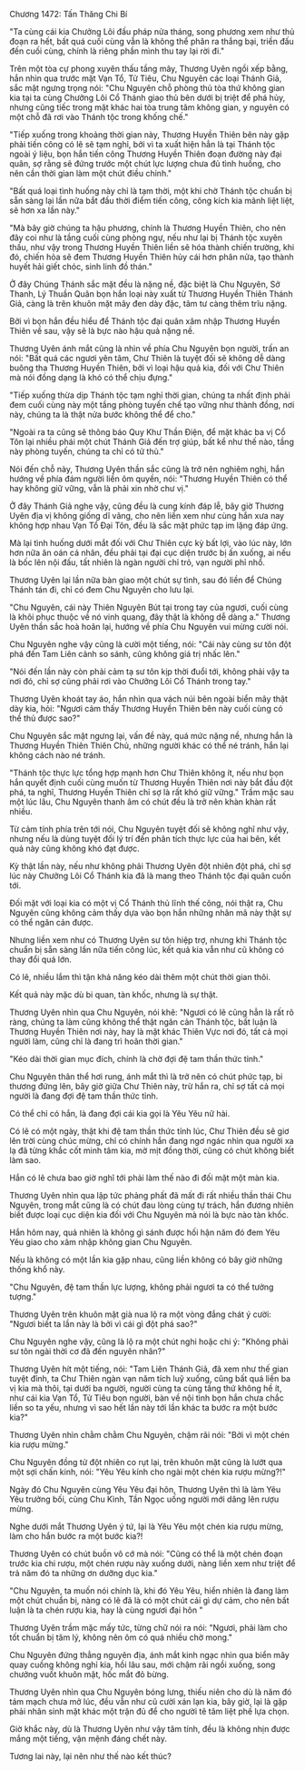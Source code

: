 




Chương 1472: Tấn Thăng Chi Bí


"Ta cùng cái kia Chưởng Lôi đấu pháp nửa tháng, song phương xem như thủ đoạn ra hết, bất quá cuối cùng vẫn là không thể phân ra thắng bại, triền đấu đến cuối cùng, chính là riêng phần mình thu tay lại rời đi."

Trên một tòa cự phong xuyên thấu tầng mây, Thương Uyên ngồi xếp bằng, hắn nhìn qua trước mặt Vạn Tổ, Tử Tiêu, Chu Nguyên các loại Thánh Giả, sắc mặt ngưng trọng nói: "Chu Nguyên chỗ phòng thủ tòa thứ không gian kia tại ta cùng Chưởng Lôi Cổ Thánh giao thủ bên dưới bị triệt để phá hủy, nhưng cũng tiếc trong mặt khác hai tòa trung tâm không gian, y nguyên có một chỗ đã rơi vào Thánh tộc trong khống chế."

"Tiếp xuống trong khoảng thời gian này, Thương Huyền Thiên bên này gặp phải tiến công có lẽ sẽ tạm nghỉ, bởi vì ta xuất hiện hẳn là tại Thánh tộc ngoài ý liệu, bọn hắn tiến công Thương Huyền Thiên đoạn đường này đại quân, sợ rằng sẽ đứng trước một chút lực lượng chưa đủ tình huống, cho nên cần thời gian làm một chút điều chỉnh."

"Bất quá loại tình huống này chỉ là tạm thời, một khi chờ Thánh tộc chuẩn bị sẵn sàng lại lần nữa bắt đầu thời điểm tiến công, công kích kia mãnh liệt liệt, sẽ hơn xa lần này."

"Mà bây giờ chúng ta hậu phương, chính là Thương Huyền Thiên, cho nên đây coi như là tầng cuối cùng phòng ngự, nếu như lại bị Thánh tộc xuyên thấu, như vậy trong Thương Huyền Thiên liền sẽ hóa thành chiến trường, khi đó, chiến hỏa sẽ đem Thương Huyền Thiên hủy cái hơn phân nửa, tạo thành huyết hải giết chóc, sinh linh đồ thán."

Ở đây Chúng Thánh sắc mặt đều là nặng nề, đặc biệt là Chu Nguyên, Sở Thanh, Lý Thuần Quân bọn hắn loại này xuất từ Thương Huyền Thiên Thánh Giả, càng là trên khuôn mặt mây đen dày đặc, tâm tư càng thêm trĩu nặng.

Bởi vì bọn hắn đều hiểu để Thánh tộc đại quân xâm nhập Thương Huyền Thiên về sau, vậy sẽ là bực nào hậu quả nặng nề.

Thương Uyên ánh mắt cũng là nhìn về phía Chu Nguyên bọn người, trấn an nói: "Bất quá các ngươi yên tâm, Chư Thiên là tuyệt đối sẽ không dễ dàng buông tha Thương Huyền Thiên, bởi vì loại hậu quả kia, đối với Chư Thiên mà nói đồng dạng là khó có thể chịu đựng."

"Tiếp xuống thừa dịp Thánh tộc tạm nghỉ thời gian, chúng ta nhất định phải đem cuối cùng này một tầng phòng tuyến chế tạo vững như thành đồng, nơi này, chúng ta là thật nửa bước không thể để cho."

"Ngoài ra ta cũng sẽ thông báo Quy Khư Thần Điện, để mặt khác ba vị Cổ Tôn lại nhiều phái một chút Thánh Giả đến trợ giúp, bất kể như thế nào, tầng này phòng tuyến, chúng ta chỉ có tử thủ."

Nói đến chỗ này, Thương Uyên thần sắc cũng là trở nên nghiêm nghị, hắn hướng về phía đám người liền ôm quyền, nói: "Thương Huyền Thiên có thể hay không giữ vững, vẫn là phải xin nhờ chư vị."

Ở đây Thánh Giả nghe vậy, cũng đều là cung kính đáp lễ, bây giờ Thương Uyên địa vị không giống dĩ vãng, cho nên liền xem như cùng hắn xưa nay không hợp nhau Vạn Tổ Đại Tôn, đều là sắc mặt phức tạp im lặng đáp ứng.

Mà lại tình huống dưới mắt đối với Chư Thiên cực kỳ bất lợi, vào lúc này, lớn hơn nữa ân oán cá nhân, đều phải tại đại cục diện trước bị ấn xuống, ai nếu là bốc lên nội đấu, tất nhiên là ngàn người chỉ trỏ, vạn người phỉ nhổ.

Thương Uyên lại lần nữa bàn giao một chút sự tình, sau đó liền để Chúng Thánh tán đi, chỉ có đem Chu Nguyên cho lưu lại.

"Chu Nguyên, cái này Thiên Nguyên Bút tại trong tay của ngươi, cuối cùng là khôi phục thuộc về nó vinh quang, đây thật là không dễ dàng a." Thương Uyên thần sắc hoà hoãn lại, hướng về phía Chu Nguyên vui mừng cười nói.

Chu Nguyên nghe vậy cũng là cười một tiếng, nói: "Cái này cùng sư tôn đột phá đến Tam Liên cảnh so sánh, cũng không giá trị nhấc lên."

"Nói đến lần này còn phải cảm tạ sư tôn kịp thời đuổi tới, không phải vậy ta nơi đó, chỉ sợ cũng phải rơi vào Chưởng Lôi Cổ Thánh trong tay."

Thương Uyên khoát tay áo, hắn nhìn qua vách núi bên ngoài biển mây thật dày kia, hỏi: "Ngươi cảm thấy Thương Huyền Thiên bên này cuối cùng có thể thủ được sao?"

Chu Nguyên sắc mặt ngưng lại, vấn đề này, quá mức nặng nề, nhưng hắn là Thương Huyền Thiên Thiên Chủ, những người khác có thể né tránh, hắn lại không cách nào né tránh.

"Thánh tộc thực lực tổng hợp mạnh hơn Chư Thiên không ít, nếu như bọn hắn quyết định cuối cùng muốn từ Thương Huyền Thiên nơi này bắt đầu đột phá, ta nghĩ, Thương Huyền Thiên chỉ sợ là rất khó giữ vững." Trầm mặc sau một lúc lâu, Chu Nguyên thanh âm có chút đều là trở nên khàn khàn rất nhiều.

Từ cảm tính phía trên tới nói, Chu Nguyên tuyệt đối sẽ không nghĩ như vậy, nhưng nếu là dùng tuyệt đối lý trí đến phân tích thực lực của hai bên, kết quả này cũng không khó đạt được.

Kỳ thật lần này, nếu như không phải Thương Uyên đột nhiên đột phá, chỉ sợ lúc này Chưởng Lôi Cổ Thánh kia đã là mang theo Thánh tộc đại quân cuốn tới.

Đối mặt với loại kia có một vị Cổ Thánh thủ lĩnh thế công, nói thật ra, Chu Nguyên cũng không cảm thấy dựa vào bọn hắn những nhân mã này thật sự có thể ngăn cản được.

Nhưng liền xem như có Thương Uyên sư tôn hiệp trợ, nhưng khi Thánh tộc chuẩn bị sẵn sàng lần nữa tiến công lúc, kết quả kia vẫn như cũ không có thay đổi quá lớn.

Có lẽ, nhiều lắm thì tận khả năng kéo dài thêm một chút thời gian thôi.

Kết quả này mặc dù bi quan, tàn khốc, nhưng là sự thật.

Thương Uyên nhìn qua Chu Nguyên, nói khẽ: "Ngươi có lẽ cũng hẳn là rất rõ ràng, chúng ta làm cũng không thể thật ngăn cản Thánh tộc, bất luận là Thương Huyền Thiên nơi này, hay là mặt khác Thiên Vực nơi đó, tất cả mọi người làm, cũng chỉ là đang trì hoãn thời gian."

"Kéo dài thời gian mục đích, chính là chờ đợi đệ tam thần thức tỉnh."

Chu Nguyên thân thể hơi rung, ánh mắt thì là trở nên có chút phức tạp, bi thương đứng lên, bây giờ giữa Chư Thiên này, trừ hắn ra, chỉ sợ tất cả mọi người là đang đợi đệ tam thần thức tỉnh.

Có thể chỉ có hắn, là đang đợi cái kia gọi là Yêu Yêu nữ hài.

Có lẽ có một ngày, thật khi đệ tam thần thức tỉnh lúc, Chư Thiên đều sẽ giơ lên trời cùng chúc mừng, chỉ có chính hắn đang ngơ ngác nhìn qua người xa lạ đã từng khắc cốt minh tâm kia, mờ mịt đồng thời, cũng có chút không biết làm sao.

Hắn có lẽ chưa bao giờ nghĩ tới phải làm thế nào đi đối mặt một màn kia.

Thương Uyên nhìn qua lập tức phảng phất đã mất đi rất nhiều thần thái Chu Nguyên, trong mắt cũng là có chút đau lòng cùng tự trách, hắn đương nhiên biết được loại cục diện kia đối với Chu Nguyên mà nói là bực nào tàn khốc.

Hắn hôm nay, quả nhiên là không gì sánh được hối hận năm đó đem Yêu Yêu giao cho xâm nhập không gian Chu Nguyên.

Nếu là không có một lần kia gặp nhau, cũng liền không có bây giờ những thống khổ này.

"Chu Nguyên, đệ tam thần lực lượng, không phải ngươi ta có thể tưởng tượng."

Thương Uyên trên khuôn mặt già nua lộ ra một vòng đắng chát ý cười: "Ngươi biết ta lần này là bởi vì cái gì đột phá sao?"

Chu Nguyên nghe vậy, cũng là lộ ra một chút nghi hoặc chi ý: "Không phải sư tôn ngài thời cơ đã đến nguyên nhân?"

Thương Uyên hít một tiếng, nói: "Tam Liên Thánh Giả, đã xem như thế gian tuyệt đỉnh, ta Chư Thiên ngàn vạn năm tích luỹ xuống, cũng bất quá liền ba vị kia mà thôi, tại dưới ba người, người cùng ta cùng tầng thứ không hề ít, như cái kia Vạn Tổ, Tử Tiêu bọn người, bàn về nội tình bọn hắn chưa chắc liền so ta yếu, nhưng vì sao hết lần này tới lần khác ta bước ra một bước kia?"

Thương Uyên nhìn chằm chằm Chu Nguyên, chậm rãi nói: "Bởi vì một chén kia rượu mừng."

Chu Nguyên đồng tử đột nhiên co rụt lại, trên khuôn mặt cũng là lướt qua một sợi chấn kinh, nói: "Yêu Yêu kính cho ngài một chén kia rượu mừng?!"

Ngày đó Chu Nguyên cùng Yêu Yêu đại hôn, Thương Uyên thì là làm Yêu Yêu trưởng bối, cùng Chu Kình, Tần Ngọc uống người mới dâng lên rượu mừng.

Nghe dưới mắt Thương Uyên ý tứ, lại là Yêu Yêu một chén kia rượu mừng, làm cho hắn bước ra một bước kia?!

Thương Uyên có chút buồn vô cớ mà nói: "Cũng có thể là một chén đoạn trước kia chi rượu, một chén rượu này xuống dưới, nàng liền xem như triệt để trả năm đó ta những ơn dưỡng dục kia."

"Chu Nguyên, ta muốn nói chính là, khi đó Yêu Yêu, hiển nhiên là đang làm một chút chuẩn bị, nàng có lẽ đã là có một chút cái gì dự cảm, cho nên bất luận là ta chén rượu kia, hay là cùng ngươi đại hôn "

Thương Uyên trầm mặc mấy tức, từng chữ nói ra nói: "Ngươi, phải làm cho tốt chuẩn bị tâm lý, không nên ôm có quá nhiều chờ mong."

Chu Nguyên đứng thẳng nguyên địa, ánh mắt kinh ngạc nhìn qua biển mây quay cuồng không nghỉ kia, hồi lâu sau, mới chậm rãi ngồi xuống, song chưởng vuốt khuôn mặt, hốc mắt đỏ bừng.

Thương Uyên nhìn qua Chu Nguyên bóng lưng, thiếu niên cho dù là năm đó tám mạch chưa mở lúc, đều vẫn như cũ cười xán lạn kia, bây giờ, lại là gặp phải nhân sinh mặt khác một trận đủ để cho người tê tâm liệt phế lựa chọn.

Giờ khắc này, dù là Thương Uyên như vậy tâm tính, đều là không nhịn được mắng một tiếng, vận mệnh đáng chết này.

Tương lai này, lại nên như thế nào kết thúc?




